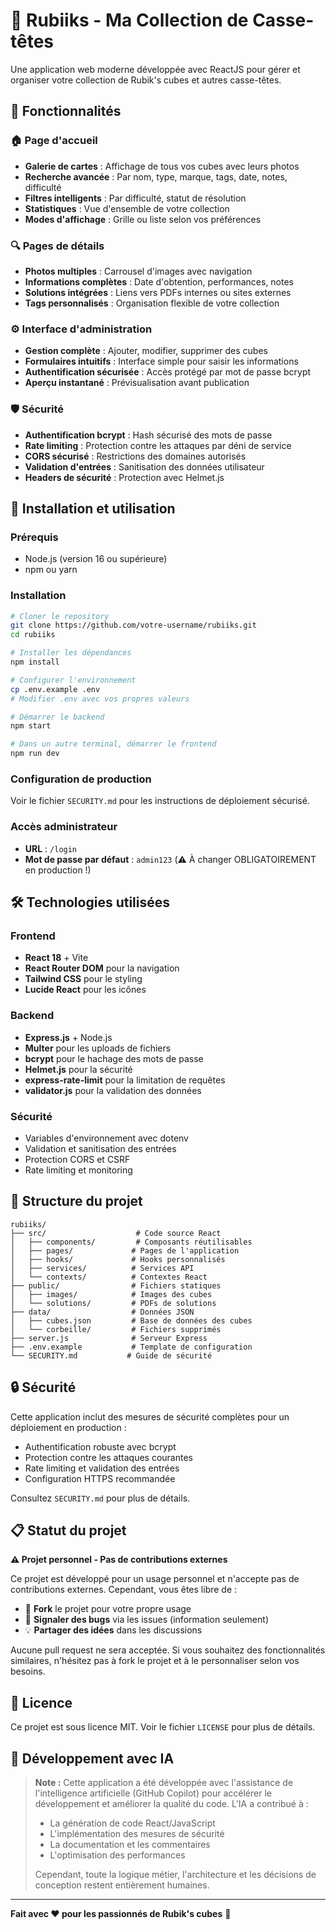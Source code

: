 # 🧩 Rubiiks - Ma Collection de Casse-têtes

Une application web moderne développée avec ReactJS pour gérer et organiser votre collection de Rubik's cubes et autres casse-têtes.

## 🎯 Fonctionnalités

### 🏠 Page d'accueil
- **Galerie de cartes** : Affichage de tous vos cubes avec leurs photos
- **Recherche avancée** : Par nom, type, marque, tags, date, notes, difficulté
- **Filtres intelligents** : Par difficulté, statut de résolution
- **Statistiques** : Vue d'ensemble de votre collection
- **Modes d'affichage** : Grille ou liste selon vos préférences

### 🔍 Pages de détails
- **Photos multiples** : Carrousel d'images avec navigation
- **Informations complètes** : Date d'obtention, performances, notes
- **Solutions intégrées** : Liens vers PDFs internes ou sites externes
- **Tags personnalisés** : Organisation flexible de votre collection

### ⚙️ Interface d'administration
- **Gestion complète** : Ajouter, modifier, supprimer des cubes
- **Formulaires intuitifs** : Interface simple pour saisir les informations
- **Authentification sécurisée** : Accès protégé par mot de passe bcrypt
- **Aperçu instantané** : Prévisualisation avant publication

### 🛡️ Sécurité
- **Authentification bcrypt** : Hash sécurisé des mots de passe
- **Rate limiting** : Protection contre les attaques par déni de service
- **CORS sécurisé** : Restrictions des domaines autorisés
- **Validation d'entrées** : Sanitisation des données utilisateur
- **Headers de sécurité** : Protection avec Helmet.js

## 🚀 Installation et utilisation

### Prérequis
- Node.js (version 16 ou supérieure)
- npm ou yarn

### Installation
```bash
# Cloner le repository
git clone https://github.com/votre-username/rubiiks.git
cd rubiiks

# Installer les dépendances
npm install

# Configurer l'environnement
cp .env.example .env
# Modifier .env avec vos propres valeurs

# Démarrer le backend
npm start

# Dans un autre terminal, démarrer le frontend
npm run dev
```

### Configuration de production
Voir le fichier `SECURITY.md` pour les instructions de déploiement sécurisé.

### Accès administrateur
- **URL** : `/login`
- **Mot de passe par défaut** : `admin123` (⚠️ À changer OBLIGATOIREMENT en production !)

## 🛠️ Technologies utilisées

### Frontend
- **React 18** + Vite
- **React Router DOM** pour la navigation
- **Tailwind CSS** pour le styling
- **Lucide React** pour les icônes

### Backend
- **Express.js** + Node.js
- **Multer** pour les uploads de fichiers
- **bcrypt** pour le hachage des mots de passe
- **Helmet.js** pour la sécurité
- **express-rate-limit** pour la limitation de requêtes
- **validator.js** pour la validation des données

### Sécurité
- Variables d'environnement avec dotenv
- Validation et sanitisation des entrées
- Protection CORS et CSRF
- Rate limiting et monitoring

## 📁 Structure du projet

```
rubiiks/
├── src/                    # Code source React
│   ├── components/         # Composants réutilisables
│   ├── pages/             # Pages de l'application
│   ├── hooks/             # Hooks personnalisés
│   ├── services/          # Services API
│   └── contexts/          # Contextes React
├── public/                # Fichiers statiques
│   ├── images/            # Images des cubes
│   └── solutions/         # PDFs de solutions
├── data/                  # Données JSON
│   ├── cubes.json         # Base de données des cubes
│   └── corbeille/         # Fichiers supprimés
├── server.js              # Serveur Express
├── .env.example           # Template de configuration
└── SECURITY.md           # Guide de sécurité
```

## 🔒 Sécurité

Cette application inclut des mesures de sécurité complètes pour un déploiement en production :
- Authentification robuste avec bcrypt
- Protection contre les attaques courantes
- Rate limiting et validation des entrées
- Configuration HTTPS recommandée

Consultez `SECURITY.md` pour plus de détails.

## 📋 Statut du projet

**⚠️ Projet personnel - Pas de contributions externes**

Ce projet est développé pour un usage personnel et n'accepte pas de contributions externes. Cependant, vous êtes libre de :
- 🍴 **Fork** le projet pour votre propre usage
- 🐛 **Signaler des bugs** via les issues (information seulement)
- 💡 **Partager des idées** dans les discussions

Aucune pull request ne sera acceptée. Si vous souhaitez des fonctionnalités similaires, n'hésitez pas à fork le projet et à le personnaliser selon vos besoins.

## 📄 Licence

Ce projet est sous licence MIT. Voir le fichier `LICENSE` pour plus de détails.

## 🤖 Développement avec IA

> **Note :** Cette application a été développée avec l'assistance de l'intelligence artificielle (GitHub Copilot) pour accélérer le développement et améliorer la qualité du code. L'IA a contribué à :
> - La génération de code React/JavaScript
> - L'implémentation des mesures de sécurité
> - La documentation et les commentaires
> - L'optimisation des performances
> 
> Cependant, toute la logique métier, l'architecture et les décisions de conception restent entièrement humaines.

---

**Fait avec ❤️ pour les passionnés de Rubik's cubes** 🧩
